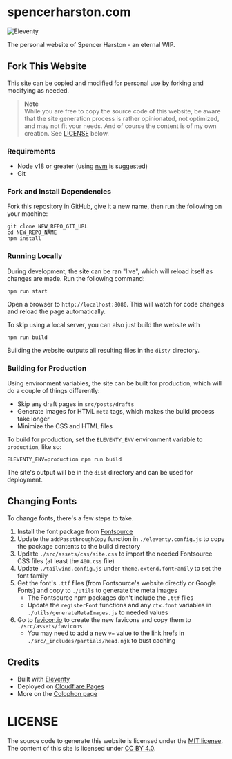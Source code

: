 # spencerharston.com

![Eleventy](https://img.shields.io/badge/eleventy-4.0.2-blue)

The personal website of Spencer Harston - an eternal WIP.

## Fork This Website

This site can be copied and modified for personal use by forking and modifying as needed.

> **Note**  
> While you are free to copy the source code of this website, be aware that the site generation process is rather opinionated, not optimized, and may not fit your needs. And of course the content is of my own creation. See [LICENSE](#license) below.

### Requirements
* Node v18 or greater (using [nvm](https://github.com/nvm-sh/nvm) is suggested)
* Git

### Fork and Install Dependencies

Fork this repository in GitHub, give it a new name, then run the following on your machine:

```
git clone NEW_REPO_GIT_URL
cd NEW_REPO_NAME
npm install
```

### Running Locally

During development, the site can be ran "live", which will reload itself as changes are made. Run the following command:

```
npm run start
```
Open a browser to `http://localhost:8080`. This will watch for code changes and reload the page automatically.

To skip using a local server, you can also just build the website with

```
npm run build
```
Building the website outputs all resulting files in the `dist/` directory.

### Building for Production
Using environment variables, the site can be built for production, which will do a couple of things differently:

 - Skip any draft pages in `src/posts/drafts`
 - Generate images for HTML `meta` tags, which makes the build process take longer
 - Minimize the CSS and HTML files 

To build for production, set the `ELEVENTY_ENV` environment variable to `production`, like so:

```
ELEVENTY_ENV=production npm run build
```
The site's output will be in the `dist` directory and can be used for deployment.

## Changing Fonts
To change fonts, there's a few steps to take.
1. Install the font package from [Fontsource](https://fontsource.org/)
2. Update the `addPassthroughCopy` function in `./eleventy.config.js` to copy the package contents to the build directory
3. Update `./src/assets/css/site.css` to import the needed Fontsource CSS files (at least the `400.css` file)
4. Update `./tailwind.config.js` under `theme.extend.fontFamily` to set the font family 
5. Get the font's `.ttf` files (from Fontsource's website directly or Google Fonts) and copy to `./utils` to generate the meta images
    - The Fontsource npm packages don't include the `.ttf` files
    - Update the `registerFont` functions and any `ctx.font` variables in `./utils/generateMetaImages.js` to needed values
6. Go to [favicon.io](https://favicon.io) to create the new favicons and copy them to `./src/assets/favicons`
    - You may need to add a new `v=` value to the link hrefs in `./src/_includes/partials/head.njk` to bust caching


## Credits

* Built with [Eleventy](https://www.11ty.dev)
* Deployed on [Cloudflare Pages](https://pages.cloudflare.com/)
* More on the [Colophon page](https://www.spencerharston.com/colophon)


# LICENSE
The source code to generate this website is licensed under the [MIT license](/LICENSE). The content of this site is licensed under [CC BY 4.0](https://creativecommons.org/licenses/by/4.0/).
